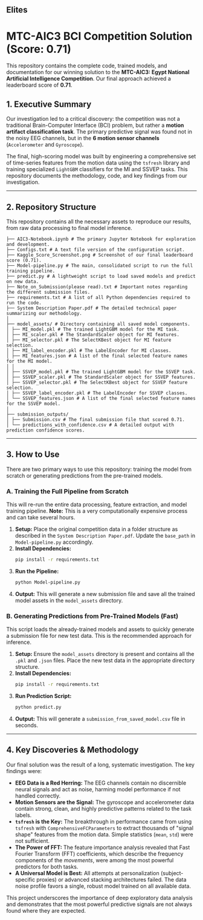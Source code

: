 
## Elites
# MTC-AIC3 BCI Competition Solution (Score: 0.71)

This repository contains the complete code, trained models, and documentation for our winning solution to the **MTC-AIC3: Egypt National Artificial Intelligence Competition**. Our final approach achieved a leaderboard score of **0.71**.

## 1. Executive Summary

Our investigation led to a critical discovery: the competition was not a traditional Brain-Computer Interface (BCI) problem, but rather a **motion artifact classification task**. The primary predictive signal was found not in the noisy EEG channels, but in the **6 motion sensor channels** (`Accelerometer` and `Gyroscope`).

The final, high-scoring model was built by engineering a comprehensive set of time-series features from the motion data using the `tsfresh` library and training specialized `LightGBM` classifiers for the MI and SSVEP tasks. This repository documents the methodology, code, and key findings from our investigation.

---

## 2. Repository Structure

This repository contains all the necessary assets to reproduce our results, from raw data processing to final model inference.


```plaintext
├── AIC3-Notebook.ipynb # The primary Jupyter Notebook for exploration and development.
├── Configs.txt # A text file version of the configuration script.
├── Kaggle_Score_Screenshot.png # Screenshot of our final leaderboard score (0.71).
├── Model-pipeline.py # The main, consolidated script to run the full training pipeline.
├── predict.py # A lightweight script to load saved models and predict on new data.
├── Note_on_Submission(please read).txt # Important notes regarding the different submission files.
├── requirements.txt # A list of all Python dependencies required to run the code.
├── System Description Paper.pdf # The detailed technical paper summarizing our methodology.
│
├── model_assets/ # Directory containing all saved model components.
│ ├── MI_model.pkl # The trained LightGBM model for the MI task.
│ ├── MI_scaler.pkl # The StandardScaler object for MI features.
│ ├── MI_selector.pkl # The SelectKBest object for MI feature selection.
│ ├── MI_label_encoder.pkl # The LabelEncoder for MI classes.
│ ├── MI_features.json # A list of the final selected feature names for the MI model.
│ │
│ ├── SSVEP_model.pkl # The trained LightGBM model for the SSVEP task.
│ ├── SSVEP_scaler.pkl # The StandardScaler object for SSVEP features.
│ ├── SSVEP_selector.pkl # The SelectKBest object for SSVEP feature selection.
│ ├── SSVEP_label_encoder.pkl # The LabelEncoder for SSVEP classes.
│ └── SSVEP_features.json # A list of the final selected feature names for the SSVEP model.
│
├── submission_outputs/
│ ├── Submission.csv # The final submission file that scored 0.71.
│ └── predictions_with_confidence.csv # A detailed output with prediction confidence scores.
```
---

## 3. How to Use

There are two primary ways to use this repository: training the model from scratch or generating predictions from the pre-trained models.

### A. Training the Full Pipeline from Scratch

This will re-run the entire data processing, feature extraction, and model training pipeline. **Note:** This is a very computationally expensive process and can take several hours.

1.  **Setup:** Place the original competition data in a folder structure as described in the `System Description Paper.pdf`. Update the `base_path` in `Model-pipeline.py` accordingly.
2.  **Install Dependencies:**
    ```bash
    pip install -r requirements.txt
    ```
3.  **Run the Pipeline:**
    ```bash
    python Model-pipeline.py
    ```
4.  **Output:** This will generate a new submission file and save all the trained model assets in the `model_assets` directory.

### B. Generating Predictions from Pre-Trained Models (Fast)

This script loads the already-trained models and assets to quickly generate a submission file for new test data. This is the recommended approach for inference.

1.  **Setup:** Ensure the `model_assets` directory is present and contains all the `.pkl` and `.json` files. Place the new test data in the appropriate directory structure.
2.  **Install Dependencies:**
    ```bash
    pip install -r requirements.txt
    ```
3.  **Run Prediction Script:**
    ```bash
    python predict.py
    ```
4.  **Output:** This will generate a `submission_from_saved_model.csv` file in seconds.

---

## 4. Key Discoveries & Methodology

Our final solution was the result of a long, systematic investigation. The key findings were:

*   **EEG Data is a Red Herring:** The EEG channels contain no discernible neural signals and act as noise, harming model performance if not handled correctly.
*   **Motion Sensors are the Signal:** The gyroscope and accelerometer data contain strong, clean, and highly predictive patterns related to the task labels.
*   **`tsfresh` is the Key:** The breakthrough in performance came from using `tsfresh` with `ComprehensiveFCParameters` to extract thousands of "signal shape" features from the motion data. Simple statistics (`mean`, `std`) were not sufficient.
*   **The Power of FFT:** The feature importance analysis revealed that Fast Fourier Transform (FFT) coefficients, which describe the frequency components of the *movements*, were among the most powerful predictors for both tasks.
*   **A Universal Model is Best:** All attempts at personalization (subject-specific proxies) or advanced stacking architectures failed. The data noise profile favors a single, robust model trained on all available data.

This project underscores the importance of deep exploratory data analysis and demonstrates that the most powerful predictive signals are not always found where they are expected.
